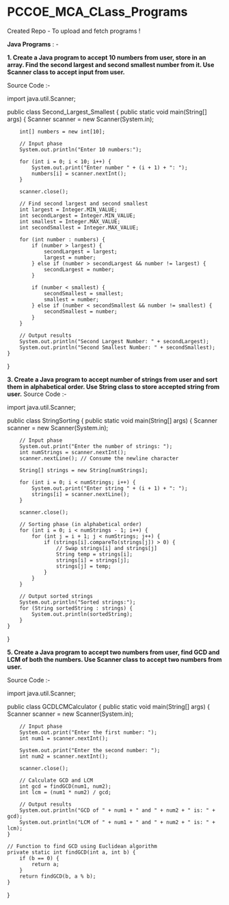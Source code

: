 # PCCOE_MCA_CLass_Programs
Created Repo - To upload and fetch programs !

**Java Programs** : - 

**1. Create a Java program to accept 10 numbers from user, store in an array. Find the
second largest and second smallest number from it. Use Scanner class to accept input
from user.**

Source Code :- 

import java.util.Scanner;

public class Second_Largest_Smallest {
    public static void main(String[] args) {
        Scanner scanner = new Scanner(System.in);

        int[] numbers = new int[10];

        // Input phase
        System.out.println("Enter 10 numbers:");

        for (int i = 0; i < 10; i++) {
            System.out.print("Enter number " + (i + 1) + ": ");
            numbers[i] = scanner.nextInt();
        }

        scanner.close();

        // Find second largest and second smallest
        int largest = Integer.MIN_VALUE;
        int secondLargest = Integer.MIN_VALUE;
        int smallest = Integer.MAX_VALUE;
        int secondSmallest = Integer.MAX_VALUE;

        for (int number : numbers) {
            if (number > largest) {
                secondLargest = largest;
                largest = number;
            } else if (number > secondLargest && number != largest) {
                secondLargest = number;
            }

            if (number < smallest) {
                secondSmallest = smallest;
                smallest = number;
            } else if (number < secondSmallest && number != smallest) {
                secondSmallest = number;
            }
        }

        // Output results
        System.out.println("Second Largest Number: " + secondLargest);
        System.out.println("Second Smallest Number: " + secondSmallest);
    }
}

**3. Create a Java program to accept number of strings from user and sort them in
alphabetical order. Use String class to store accepted string from user.**
Source Code :- 

import java.util.Scanner;

public class StringSorting {
    public static void main(String[] args) {
        Scanner scanner = new Scanner(System.in);

        // Input phase
        System.out.print("Enter the number of strings: ");
        int numStrings = scanner.nextInt();
        scanner.nextLine(); // Consume the newline character

        String[] strings = new String[numStrings];

        for (int i = 0; i < numStrings; i++) {
            System.out.print("Enter string " + (i + 1) + ": ");
            strings[i] = scanner.nextLine();
        }

        scanner.close();

        // Sorting phase (in alphabetical order)
        for (int i = 0; i < numStrings - 1; i++) {
            for (int j = i + 1; j < numStrings; j++) {
                if (strings[i].compareTo(strings[j]) > 0) {
                    // Swap strings[i] and strings[j]
                    String temp = strings[i];
                    strings[i] = strings[j];
                    strings[j] = temp;
                }
            }
        }

        // Output sorted strings
        System.out.println("Sorted strings:");
        for (String sortedString : strings) {
            System.out.println(sortedString);
        }
    }
}

**5. Create a Java program to accept two numbers from user, find GCD and LCM of both
the numbers. Use Scanner class to accept two numbers from user.**

Source Code :- 

import java.util.Scanner;

public class GCDLCMCalculator {
    public static void main(String[] args) {
        Scanner scanner = new Scanner(System.in);

        // Input phase
        System.out.print("Enter the first number: ");
        int num1 = scanner.nextInt();

        System.out.print("Enter the second number: ");
        int num2 = scanner.nextInt();

        scanner.close();

        // Calculate GCD and LCM
        int gcd = findGCD(num1, num2);
        int lcm = (num1 * num2) / gcd;

        // Output results
        System.out.println("GCD of " + num1 + " and " + num2 + " is: " + gcd);
        System.out.println("LCM of " + num1 + " and " + num2 + " is: " + lcm);
    }

    // Function to find GCD using Euclidean algorithm
    private static int findGCD(int a, int b) {
        if (b == 0) {
            return a;
        }
        return findGCD(b, a % b);
    }
}
